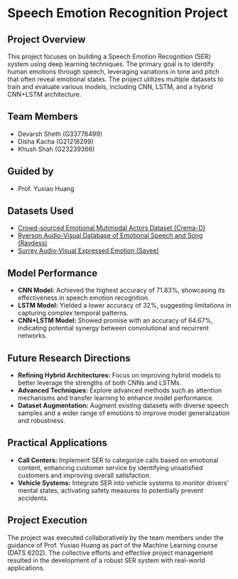 # Speech Emotion Recognition Project

## Project Overview
This project focuses on building a Speech Emotion Recognition (SER) system using deep learning techniques. The primary goal is to identify human emotions through speech, leveraging variations in tone and pitch that often reveal emotional states. The project utilizes multiple datasets to train and evaluate various models, including CNN, LSTM, and a hybrid CNN+LSTM architecture.

## Team Members
- Devarsh Sheth (G33776499)
- Disha Kacha (G21218299)
- Khush Shah (G23239366)

## Guided by
- Prof. Yuxiao Huang

## Datasets Used
- [Crowd-sourced Emotional Mutimodal Actors Dataset (Crema-D)](https://www.kaggle.com/datasets/ejlok1/cremad)
- [Ryerson Audio-Visual Database of Emotional Speech and Song (Ravdess)](https://www.kaggle.com/datasets/uwrfkaggler/ravdess-emotional-speech-audio/data)
- [Surrey Audio-Visual Expressed Emotion (Savee)](https://www.kaggle.com/datasets/ejlok1/surrey-audiovisual-expressed-emotion-savee)

## Model Performance
- **CNN Model:** Achieved the highest accuracy of 71.83%, showcasing its effectiveness in speech emotion recognition.
- **LSTM Model:** Yielded a lower accuracy of 32%, suggesting limitations in capturing complex temporal patterns.
- **CNN+LSTM Model:** Showed promise with an accuracy of 64.67%, indicating potential synergy between convolutional and recurrent networks.

## Future Research Directions
- **Refining Hybrid Architectures:** Focus on improving hybrid models to better leverage the strengths of both CNNs and LSTMs.
- **Advanced Techniques:** Explore advanced methods such as attention mechanisms and transfer learning to enhance model performance.
- **Dataset Augmentation:** Augment existing datasets with diverse speech samples and a wider range of emotions to improve model generalization and robustness.

## Practical Applications
- **Call Centers:** Implement SER to categorize calls based on emotional content, enhancing customer service by identifying unsatisfied customers and improving overall satisfaction.
- **Vehicle Systems:** Integrate SER into vehicle systems to monitor drivers' mental states, activating safety measures to potentially prevent accidents.

## Project Execution
The project was executed collaboratively by the team members under the guidance of Prof. Yuxiao Huang as part of the Machine Learning course (DATS 6202). The collective efforts and effective project management resulted in the development of a robust SER system with real-world applications.

